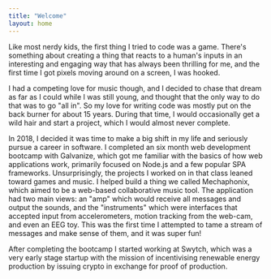 ```yaml
---
title: "Welcome"
layout: home
---
```


Like most nerdy kids, the first thing I tried to code was a game. There's something about creating a thing that reacts to a human's inputs in an interesting and engaging way that has always been thrilling for me, and the first time I got pixels moving around on a screen, I was hooked.

I had a competing love for music though, and I decided to chase that dream as far as I could while I was still young, and thought that the only way to do that was to go "all in". So my love for writing code was mostly put on the back burner for about 15 years. During that time, I would occasionally get a wild hair and start a project, which I would almost never complete.

In 2018, I decided it was time to make a big shift in my life and seriously pursue a career in software. I completed an six month web development bootcamp with Galvanize, which got me familiar with the basics of how web applications work, primarily focused on Node.js and a few popular SPA frameworks. Unsurprisingly, the projects I worked on in that class leaned toward games and music. I helped build a thing we called Mechaphonix, which aimed to be a web-based collaborative music tool. The application had two main views: an "amp" which would receive all messages and output the sounds, and the "instruments" which were interfaces that accepted input from accelerometers, motion tracking from the web-cam, and even an EEG toy. This was the first time I attempted to tame a stream of messages and make sense of them, and it was super fun!

After completing the bootcamp I started working at Swytch, which was a very early stage startup with the mission of incentivising renewable energy production by issuing crypto in exchange for proof of production.
